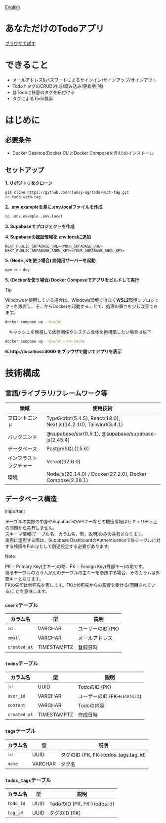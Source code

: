 [English](./README.en.md)

# あなただけのTodoアプリ

[ブラウザで試す](https://todo-with-tag.vercel.app/)

# できること
- メールアドレス&パスワードによるサインイン/サインアップ/サインアウト
- TodoとタグのCRUD(作成/読み込み/更新/削除) 
- 各Todoに任意のタグを紐付ける
- タグによるTodo検索

# はじめに

## 必要条件
- Docker Desktop(Docker CLIとDocker Composeを含む)のインストール

## セットアップ

**1. リポジトリをクローン**
```bash
git clone https://github.com/clumsy-ug/todo-with-tag.git
cd todo-with-tag
```

**2. .env.exampleを基に.env.localファイルを作成**
```bash
cp .env.example .env.local
```

**3. Supabaseでプロジェクトを作成**

**4. Supabaseの認証情報を.env.localに追加**
```
NEXT_PUBLIC_SUPABASE_URL=<YOUR_SUPABASE_URL>
NEXT_PUBLIC_SUPABASE_ANON_KEY=<YOUR_SUPABASE_ANON_KEY>
```

**5. (Node.jsを使う場合) 開発用サーバーを起動**
```bash
npm run dev
```

**5. (Dockerを使う場合) Docker Composeでアプリをビルドして実行**

> [!TIP]
> Windowsを使用している場合は、Windows環境ではなく**WSL2**環境にプロジェクトを設置し、そこからDockerを起動することで、処理の重さを少し改善できます。

```bash
docker compose up --build
```

&nbsp;&nbsp;&nbsp;キャッシュを無視して依存関係やシステム全体を再構築したい場合は以下
```bash
docker compose up --build --no-cache
```

**6. http://localhost:3000 をブラウザで開いてアプリを表示**

# 技術構成

## 言語/ライブラリ/フレームワーク等

| 領域                 | 使用技術                                                              |
| -------------------- | -------------------------------------------------------------------- |
| フロントエンド        | TypeScript(5.4.5), React(18.0), Next.js(14.2.10), Tailwind(3.4.1)    |
| バックエンド          | @supabase/ssr(0.5.1), @supabase/supabase-js(2.45.4)                  |
| データベース          | PostgreSQL(15.6)                                                     |
| インフラストラクチャー | Vercel(37.6.0)                                                       |
| 環境                 | Node.js(20.14.0) / Docker(27.2.0), Docker Compose(2.28.1)            |

## データベース構造

> [!IMPORTANT]
> テーブルの実際の中身やSupabaseのAPIキーなどの機密情報はセキュリティ上の問題から共有しません。<br>
スキーマ情報(テーブル名、カラム名、型、説明)のみの共有となります。<br>
実際に運用する際は、Supabase DashboardのAuthenticationで各テーブルに対する権限をPolicyとして別途設定する必要があります。

> [!NOTE]
> PK = Primary Key(主キー)の略、FK = Foreign Key(外部キー)の略です。<br>
あるテーブルのカラムが別のテーブルの主キーを参照する場合、そのカラムは外部キーとなります。<br>
FKの矢印は参照先を表します。FKは参照先からの影響を受ける(同期されている)ことを意味します。


### `users`テーブル

| カラム名      | 型          | 説明             |
| ------------ | ----------- | ---------------- |
| `id`         | VARCHAR     | ユーザーのID (PK) |
| `email`      | VARCHAR     | メールアドレス    |
| `created_at` | TIMESTAMPTZ | 登録日時          |

### `todos`テーブル

| カラム名      | 型          | 説明                       |
| ------------ | ----------- | -------------------------- |
| `id`         | UUID        | TodoのID (PK)              |
| `user_id`    | VARCHAR     | ユーザーのID (FK->users.id) |
| `content`    | VARCHAR     | Todoの内容                  |
| `created_at` | TIMESTAMPTZ | 作成日時                    |

### `tags`テーブル

| カラム名 | 型      | 説明                                |
| ------- | ------- | ----------------------------------- |
| `id`    | UUID    | タグのID (PK, FK->todos_tags.tag_id) |
| `name`  | VARCHAR | タグ名                               |

### `todos_tags`テーブル

| カラム名   | 型   | 説明                        |
| --------- | ---- | --------------------------- |
| `todo_id` | UUID | TodoのID (PK, FK->todos.id) |
| `tag_id`  | UUID | タグのID (PK)               |
